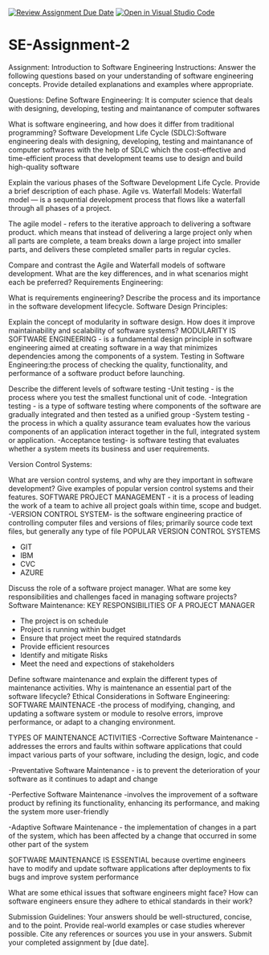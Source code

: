 [![Review Assignment Due Date](https://classroom.github.com/assets/deadline-readme-button-24ddc0f5d75046c5622901739e7c5dd533143b0c8e959d652212380cedb1ea36.svg)](https://classroom.github.com/a/-ucQIGTc)
[![Open in Visual Studio Code](https://classroom.github.com/assets/open-in-vscode-718a45dd9cf7e7f842a935f5ebbe5719a5e09af4491e668f4dbf3b35d5cca122.svg)](https://classroom.github.com/online_ide?assignment_repo_id=15254317&assignment_repo_type=AssignmentRepo)

# SE-Assignment-2

Assignment: Introduction to Software Engineering
Instructions:
Answer the following questions based on your understanding of software engineering concepts. Provide detailed explanations and examples where appropriate.

Questions:
Define Software Engineering: It is computer science that deals with designing, developing, testing and maintanance of computer softwares

What is software engineering, and how does it differ from traditional programming?
Software Development Life Cycle (SDLC):Software engineering deals with designing, developing, testing and maintanance of computer softwares with the help of SDLC which the cost-effective and time-efficient process that development teams use to design and build high-quality software

Explain the various phases of the Software Development Life Cycle. Provide a brief description of each phase.
Agile vs. Waterfall Models:
Waterfall model — is a sequential development process that flows like a waterfall through all phases of a project.

The agile model - refers to the iterative approach to delivering a software product. which means that instead of delivering a large project only when all parts are complete, a team breaks down a large project into smaller parts, and delivers these completed smaller parts in regular cycles.

Compare and contrast the Agile and Waterfall models of software development. What are the key differences, and in what scenarios might each be preferred?
Requirements Engineering:

What is requirements engineering? Describe the process and its importance in the software development lifecycle.
Software Design Principles:

Explain the concept of modularity in software design. How does it improve maintainability and scalability of software systems?
MODULARITY IS SOFTWARE ENGINEERING - is a fundamental design principle in software engineering aimed at creating software in a way that minimizes dependencies among the components of a system.
Testing in Software Engineering:the process of checking the quality, functionality, and performance of a software product before launching.

Describe the different levels of software testing
-Unit testing - is the process where you test the smallest functional unit of code.
-Integration testing - is a type of software testing where components of the software are gradually integrated and then tested as a unified group
-System testing - the process in which a quality assurance team evaluates how the various components of an application interact together in the full, integrated system or application.
-Acceptance testing- is software testing that evaluates whether a system meets its business and user requirements.

Version Control Systems:

What are version control systems, and why are they important in software development? Give examples of popular version control systems and their features.
SOFTWARE PROJECT MANAGEMENT - it is a process of leading the work of a team to achive all project goals within time, scope and budget.
-VERSION CONTROL SYSTEM- is the software engineering practice of controlling computer files and versions of files; primarily source code text files, but generally any type of file
POPULAR VERSION CONTROL SYSTEMS

- GIT
- IBM
- CVC
- AZURE

Discuss the role of a software project manager. What are some key responsibilities and challenges faced in managing software projects?
Software Maintenance:
KEY RESPONSIBILITIES OF A PROJECT MANAGER

- The project is on schedule
- Project is running within budget
- Ensure that project meet the required statndards
- Provide efficient resources
- Identify and mitigate Risks
- Meet the need and expections of stakeholders

Define software maintenance and explain the different types of maintenance activities. Why is maintenance an essential part of the software lifecycle?
Ethical Considerations in Software Engineering:
SOFTWARE MAINTENACE -the process of modifying, changing, and updating a software system or module to resolve errors, improve performance, or adapt to a changing environment.

TYPES OF MAINTENANCE ACTIVITIES
-Corrective Software Maintenance - addresses the errors and faults within software applications that could impact various parts of your software, including the design, logic, and code

-Preventative Software Maintenance - is to prevent the deterioration of your software as it continues to adapt and change

-Perfective Software Maintenance -involves the improvement of a software product by refining its functionality, enhancing its performance, and making the system more user-friendly

-Adaptive Software Maintenance - the implementation of changes in a part of the system, which has been affected by a change that occurred in some other part of the system

SOFTWARE MAINTENANCE IS ESSENTIAL because overtime engineers have to modify and update software applications after deployments to fix bugs and improve system performance

What are some ethical issues that software engineers might face? How can software engineers ensure they adhere to ethical standards in their work?

Submission Guidelines:
Your answers should be well-structured, concise, and to the point.
Provide real-world examples or case studies wherever possible.
Cite any references or sources you use in your answers.
Submit your completed assignment by [due date].
